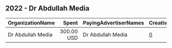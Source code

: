 ## 2022 - Dr Abdullah Media 
|OrganizationName|Spent|PayingAdvertiserNames|CreativeUrls|Impressions|Genders|AgeBrackets|CountryCodes|BillingAddresses|CandidateBallotInformation|
|:---|---:|:---|:---|---:|:---|:---|:---|:---|:---|
|Dr Abdullah Media|300.00 USD|Dr Abdullah Media|[0](https://www.snap.com/political-ads/asset/a9b1eea8f7dd7c262e7568db2d412494cee616bcfc15926ec9cc05a9613a5814?mediaType=MP4)|481,436||21+|kuwait|KW||
